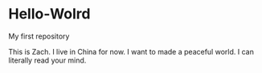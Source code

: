 # Hello-Wolrd
My first repository

This is Zach. I live in China for now. I want to made a peaceful world.
I can literally read your mind.
